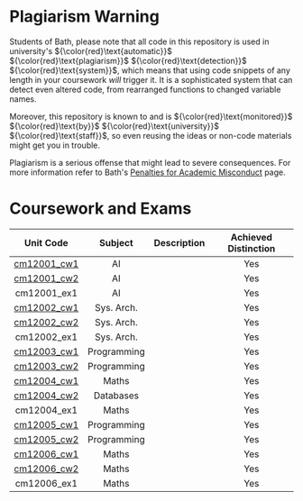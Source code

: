 # Plagiarism Warning
Students of Bath, please note that all code in this repository is used in
university's ${\color{red}\text{automatic}}$ ${\color{red}\text{plagiarism}}$ ${\color{red}\text{detection}}$ ${\color{red}\text{system}}$, which means that using
code snippets of any length in your coursework *will* trigger it. It is a
sophisticated system that can detect even altered code, from rearranged functions
to changed variable names.

Moreover, this repository is known to and is ${\color{red}\text{monitored}}$
${\color{red}\text{by}}$ ${\color{red}\text{university}}$
${\color{red}\text{staff}}$, so even reusing the ideas or non-code materials
might get you in trouble. 

Plagiarism is a serious offense that might lead to severe consequences. For more
information refer to Bath's [Penalties for Academic
Misconduct](https://www.bath.ac.uk/campaigns/academic-integrity-penalties-for-academic-misconduct/)
page.

# Coursework and Exams

| Unit Code                                                                    |Subject    |Description|Achieved Distinction|
|:----------------------------------------------------------------------------:|:---------:|:-----------:|:-----------:|
|[cm12001_cw1](https://github.com/akim-13/portfolio/tree/master/Y1/cm12001_cw1)|AI         ||Yes
|[cm12001_cw2](https://github.com/akim-13/portfolio/tree/master/Y1/cm12001_cw2)|AI         ||Yes
|cm12001_ex1                                                                   |AI         ||Yes
|[cm12002_cw1](https://github.com/akim-13/portfolio/tree/master/Y1/cm12002_cw1)|Sys. Arch. ||Yes
|[cm12002_cw2](https://github.com/akim-13/portfolio/tree/master/Y1/cm12002_cw2)|Sys. Arch. ||Yes
|cm12002_ex1                                                                   |Sys. Arch. ||Yes
|[cm12003_cw1](https://github.com/akim-13/portfolio/tree/master/Y1/cm12003_cw1)|Programming||Yes
|[cm12003_cw2](https://github.com/akim-13/portfolio/tree/master/Y1/cm12003_cw2)|Programming||Yes
|[cm12004_cw1](https://github.com/akim-13/portfolio/tree/master/Y1/cm12004_cw1)|Maths      ||Yes
|[cm12004_cw2](https://github.com/akim-13/portfolio/tree/master/Y1/cm12004_cw2)|Databases  ||Yes
|cm12004_ex1                                                                   |Maths      ||Yes
|[cm12005_cw1](https://github.com/akim-13/portfolio/tree/master/Y1/cm12005_cw1)|Programming||Yes
|[cm12005_cw2](https://github.com/akim-13/portfolio/tree/master/Y1/cm12005_cw2)|Programming||Yes
|[cm12006_cw1](https://github.com/akim-13/portfolio/tree/master/Y1/cm12006_cw1)|Maths      ||Yes
|[cm12006_cw2](https://github.com/akim-13/portfolio/tree/master/Y1/cm12006_cw2)|Maths      ||Yes
|cm12006_ex1                                                                   |Maths      ||Yes

